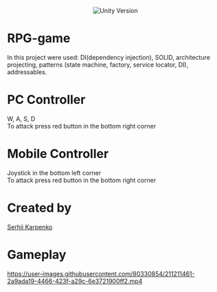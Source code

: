 <p align="center">
    <img src="https://img.shields.io/badge/Unity%20Version-2021.3.5f1-success" alt="Unity Version">
</p>

# RPG-game
In this project were used: DI(dependency injection), SOLID, architecture projecting, patterns (state machine, factory, service locator, DI), addressables.

# PC Controller
W, A, S, D <br>
To attack press red button in the bottom right corner

# Mobile Controller
Joystick in the bottom left corner <br>
To attack press red button in the bottom right corner

# Created by
[Serhii Karpenko](https://github.com/SerhiiKarpenko)


# Gameplay
https://user-images.githubusercontent.com/80330854/211211461-2a9ada19-4466-423f-a29c-6e3721900ff2.mp4

